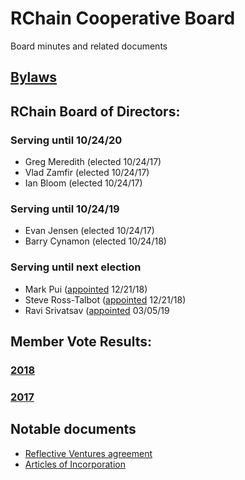 # RChain Cooperative Board
Board minutes and related documents

## [Bylaws](2017/08-28/Bylaws.md)

## RChain Board of Directors:
### Serving until 10/24/20
 - Greg Meredith (elected 10/24/17)
 - Vlad Zamfir (elected 10/24/17)
 - Ian Bloom (elected 10/24/17)
 ### Serving until 10/24/19
 - Evan Jensen (elected 10/24/17)
 - Barry Cynamon (elected 10/24/18)
 ### Serving until next election
 - Mark Pui ([appointed](2018/12-21/20181221%20Board%20Resolution%20-%20Board%20Meeting%2012-21-18.pdf) 12/21/18)
 - Steve Ross-Talbot ([appointed](2018/12-21/20181221%20Board%20Resolution%20-%20Board%20Meeting%2012-21-18.pdf) 12/21/18)
- Ravi Srivatsav ([appointed](https://github.com/rchain/board/blob/master/2019/03-05/Board%20Resolution%20-%20Board%20Meeting%2003-05-19.pdf) 03/05/19
## Member Vote Results:
### [2018](2018/11-06/2018%20Election%20Results.pdf)
### [2017](2017/11-14/Meeting%20Minutes.pdf)

## Notable documents
 - [Reflective Ventures agreement](2018/01-05/RChain%20Ventures%20Agreement%20FINAL.pdf)
 - [Articles of Incorporation](2017/01-10/RChain%20Cooperative%20-%20Articles%20of%20Incorporation%20with%20RA.pdf)
